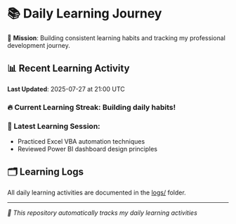 # 📚 Daily Learning Journey

🎯 **Mission**: Building consistent learning habits and tracking my professional development journey.

## 📊 Recent Learning Activity

**Last Updated**: 2025-07-27 at 21:00 UTC

### 🔥 Current Learning Streak: Building daily habits!

### 📝 Latest Learning Session:
- Practiced Excel VBA automation techniques
- Reviewed Power BI dashboard design principles

## 🗂️ Learning Logs

All daily learning activities are documented in the [logs/](./logs/) folder.

---
*🤖 This repository automatically tracks my daily learning activities*
